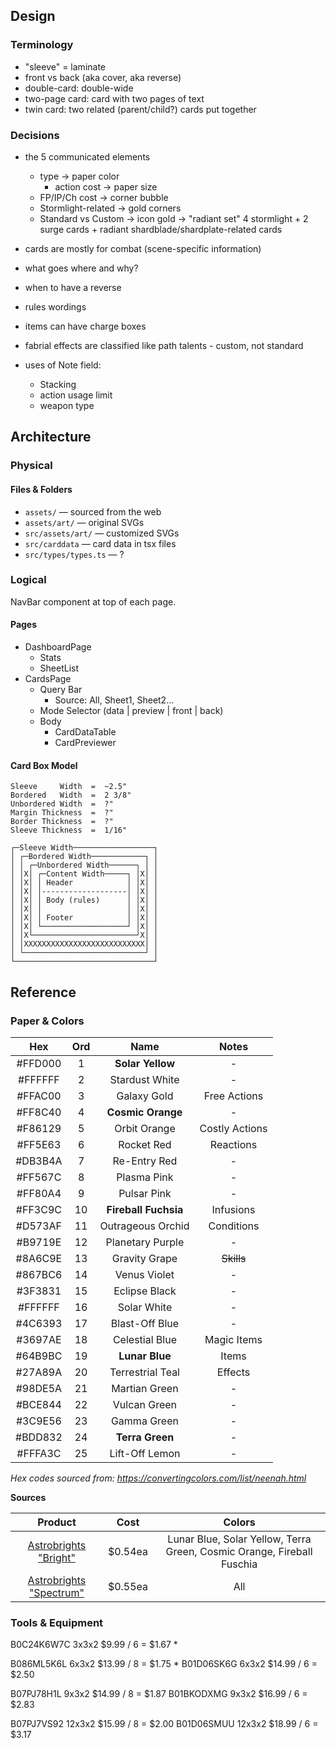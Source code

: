 ## Design

### Terminology

- "sleeve" = laminate
- front vs back (aka cover, aka reverse)
- double-card:  double-wide
- two-page card:  card with two pages of text
- twin card:  two related (parent/child?) cards put together

### Decisions

- the 5 communicated elements
    - type                ->  paper color
        - action cost     ->  paper size
    - FP/IP/Ch cost       ->  corner bubble
    - Stormlight-related  ->  gold corners
    - Standard vs Custom  ->  icon
gold -> "radiant set" 4 stormlight + 2 surge cards + radiant shardblade/shardplate-related cards


- cards are mostly for combat  (scene-specific information)
- what goes where and why?
- when to have a reverse
- rules wordings
- items can have charge boxes
- fabrial effects are classified like path talents - custom, not standard
- uses of Note field:
  - Stacking
  - action usage limit
  - weapon type

## Architecture

### Physical

#### Files & Folders

- `assets/`         — sourced from the web
- `assets/art/`     — original SVGs
- `src/assets/art/` — customized SVGs
- `src/carddata`    — card data in tsx files
- `src/types/types.ts` — ?

### Logical

NavBar component at top of each page.

#### Pages

- DashboardPage
  - Stats
  - SheetList
- CardsPage
  - Query Bar
      - Source: All, Sheet1, Sheet2...
  - Mode Selector  (data | preview | front | back)
  - Body
    - CardDataTable
    - CardPreviewer

#### Card Box Model

```
Sleeve     Width  =  ~2.5"
Bordered   Width  =  2 3/8"
Unbordered Width  =  ?"
Margin Thickness  =  ?"
Border Thickness  =  ?"
Sleeve Thickness  =  1/16"

┌─Sleeve Width──────────────────┐
│ ┌─Bordered Width────────────┐ │
│ │ ┌─Unbordered Width──────┐ │ │
│ │X│ ┌─Content Width─────┐ │X│ │ 
│ │X│ │ Header            │ │X│ │ 
│ │X│ │-------------------│ │X│ │ 
│ │X│ │ Body (rules)      │ │X│ │ 
│ │X│ │                   │ │X│ │ 
│ │X│ │ Footer            │ │X│ │ 
│ │X│ └───────────────────┘ │X│ │ 
│ │X└───────────────────────┘X│ │
│ │XXXXXXXXXXXXXXXXXXXXXXXXXXX│ │
│ └───────────────────────────┘ │
└───────────────────────────────┘
```

## Reference

### Paper & Colors

| Hex       | Ord | Name                 | Notes |
| :-------: | :-: | :------------------: | :---: |
| #FFD000 |   1 | **Solar Yellow**     | - |
| #FFFFFF |   2 | Stardust White       | - |
| #FFAC00 |   3 | Galaxy Gold          | Free Actions |
| #FF8C40 |   4 | **Cosmic Orange**    | - |
| #F86129 |   5 | Orbit Orange         | Costly Actions |
| #FF5E63 |   6 | Rocket Red           | Reactions |
| #DB3B4A |   7 | Re-Entry Red         | - |
| #FF567C |   8 | Plasma Pink          | - |
| #FF80A4 |   9 | Pulsar Pink          | - |
| #FF3C9C |  10 | **Fireball Fuchsia** | Infusions |
| #D573AF |  11 | Outrageous Orchid    | Conditions |
| #B9719E |  12 | Planetary Purple     | - |
| #8A6C9E |  13 | Gravity Grape        | ~~Skills~~ |
| #867BC6 |  14 | Venus Violet         | - |
| #3F3831 |  15 | Eclipse Black        | - |
| #FFFFFF |  16 | Solar White          | - |
| #4C6393 |  17 | Blast-Off Blue       | - |
| #3697AE |  18 | Celestial Blue       | Magic Items |
| #64B9BC |  19 | **Lunar Blue**       | Items |
| #27A89A |  20 | Terrestrial Teal     | Effects |
| #98DE5A |  21 | Martian Green        | - |
| #BCE844 |  22 | Vulcan Green         | - |
| #3C9E56 |  23 | Gamma Green          | - |
| #BDD832 |  24 | **Terra Green**      | - |
| #FFFA3C |  25 | Lift-Off Lemon       | - |

_Hex codes sourced from: https://convertingcolors.com/list/neenah.html_

**Sources**

| Product                                                      | Cost    | Colors |
| :----------------------------------------------------------: | :-----: | :----: |
| [Astrobrights "Bright"](https://walmart.com/ip/x/44796991)   | $0.54ea | Lunar Blue, Solar Yellow, Terra Green, Cosmic Orange, Fireball Fuschia |
| [Astrobrights "Spectrum"](https://amazon.com/dp/B01GUUARV0/) | $0.55ea | All |

### Tools & Equipment


B0C24K6W7C    3x3x2    $9.99 / 6 = $1.67    *

B086ML5K6L    6x3x2   $13.99 / 8 = $1.75    *
B01D06SK6G    6x3x2   $14.99 / 6 = $2.50

B07PJ78H1L    9x3x2   $14.99 / 8 = $1.87
B01BKODXMG    9x3x2   $16.99 / 6 = $2.83

B07PJ7VS92   12x3x2   $15.99 / 8 = $2.00
B01D06SMUU   12x3x2   $18.99 / 6 = $3.17

